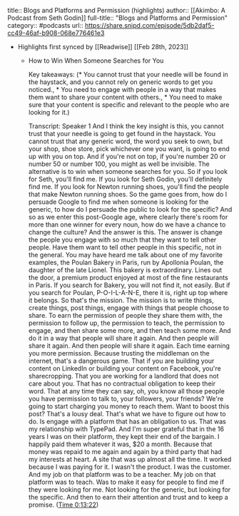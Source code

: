 title:: Blogs and Platforms and Permission (highlights)
author:: [[Akimbo: A Podcast from Seth Godin]]
full-title:: "Blogs and Platforms and Permission"
category:: #podcasts
url:: https://share.snipd.com/episode/5db2daf5-cc49-46af-b908-068e776461e3

- Highlights first synced by [[Readwise]] [[Feb 28th, 2023]]
	- How to Win When Someone Searches for You 
	  
	  Key takeaways:
	  (* You cannot trust that your needle will be found in the haystack, and you cannot rely on generic words to get you noticed., * You need to engage with people in a way that makes them want to share your content with others., * You need to make sure that your content is specific and relevant to the people who are looking for it.)
	  
	  Transcript:
	  Speaker 1
	  And I think the key insight is this, you cannot trust that your needle is going to get found in the haystack. You cannot trust that any generic word, the word you seek to own, but your shop, shoe store, pick whichever one you want, is going to end up with you on top. And if you're not on top, if you're number 20 or number 50 or number 100, you might as well be invisible. The alternative is to win when someone searches for you. So if you look for Seth, you'll find me. If you look for Seth Godin, you'll definitely find me. If you look for Newton running shoes, you'll find the people that make Newton running shoes. So the game goes from, how do I persuade Google to find me when someone is looking for the generic, to how do I persuade the public to look for the specific? And so as we enter this post-Google age, where clearly there's room for more than one winner for every noun, how do we have a chance to change the culture? And the answer is this. The answer is change the people you engage with so much that they want to tell other people. Have them want to tell other people in this specific, not in the general. You may have heard me talk about one of my favorite examples, the Poulan Bakery in Paris, run by Apollonia Poulan, the daughter of the late Lionel. This bakery is extraordinary. Lines out the door, a premium product enjoyed at most of the fine restaurants in Paris. If you search for Bakery, you will not find it, not easily. But if you search for Poulan, P-O-I-L-A-N-E, there it is, right up top where it belongs. So that's the mission. The mission is to write things, create things, post things, engage with things that people choose to share. To earn the permission of people they share them with, the permission to follow up, the permission to teach, the permission to engage, and then share some more, and then teach some more. And do it in a way that people will share it again. And then people will share it again. And then people will share it again. Each time earning you more permission. Because trusting the middleman on the internet, that's a dangerous game. That if you are building your content on LinkedIn or building your content on Facebook, you're sharecropping. That you are working for a landlord that does not care about you. That has no contractual obligation to keep their word. That at any time they can say, oh, you know all those people you have permission to talk to, your followers, your friends? We're going to start charging you money to reach them. Want to boost this post? That's a lousy deal. That's what we have to figure out how to do. Is engage with a platform that has an obligation to us. That was my relationship with TypePad. And I'm super grateful that in the 16 years I was on their platform, they kept their end of the bargain. I happily paid them whatever it was, $20 a month. Because that money was repaid to me again and again by a third party that had my interests at heart. A site that was up almost all the time. It worked because I was paying for it. I wasn't the product. I was the customer. And my job on that platform was to be a teacher. My job on that platform was to teach. Was to make it easy for people to find me if they were looking for me. Not looking for the generic, but looking for the specific. And then to earn their attention and trust and to keep a promise. ([Time 0:13:22](https://share.snipd.com/snip/68aea571-2dd6-489a-868f-748629bc0b56))